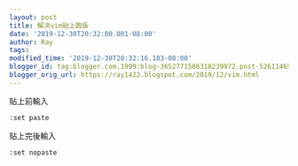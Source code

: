 ```yaml
---
layout: post
title: 解決vim貼上跑版
date: '2019-12-30T20:32:00.001-08:00'
author: Ray
tags: 
modified_time: '2019-12-30T20:32:16.183-08:00'
blogger_id: tag:blogger.com,1999:blog-3652771586318239972.post-5261146574785778073
blogger_orig_url: https://ray1422.blogspot.com/2019/12/vim.html
---
```


貼上前輸入

```bash
:set paste
```

貼上完後輸入

```bash
:set nopaste
```

